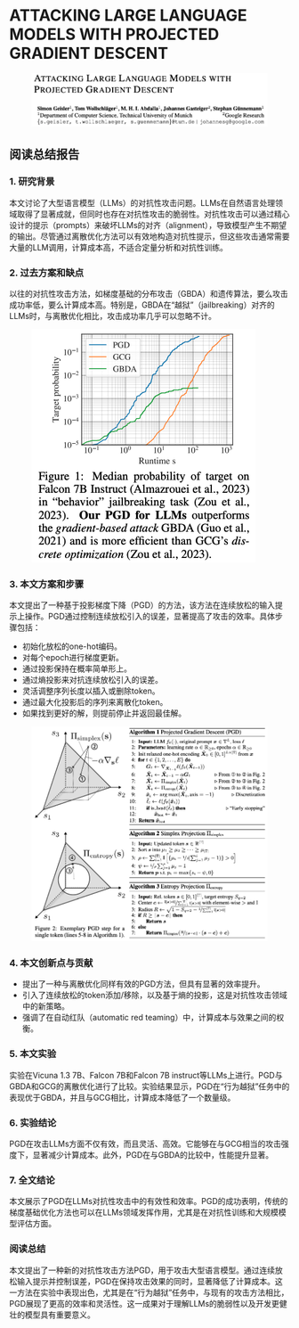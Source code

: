 # ATTACKING LARGE LANGUAGE MODELS WITH PROJECTED GRADIENT DESCENT

<figure><img src="../.gitbook/assets/image.png" alt=""><figcaption></figcaption></figure>

## 阅读总结报告

### 1. 研究背景

本文讨论了大型语言模型（LLMs）的对抗性攻击问题。LLMs在自然语言处理领域取得了显著成就，但同时也存在对抗性攻击的脆弱性。对抗性攻击可以通过精心设计的提示（prompts）来破坏LLMs的对齐（alignment），导致模型产生不期望的输出。尽管通过离散优化方法可以有效地构造对抗性提示，但这些攻击通常需要大量的LLM调用，计算成本高，不适合定量分析和对抗性训练。

### 2. 过去方案和缺点

以往的对抗性攻击方法，如梯度基础的分布攻击（GBDA）和遗传算法，要么攻击成功率低，要么计算成本高。特别是，GBDA在“越狱”（jailbreaking）对齐的LLMs时，与离散优化相比，攻击成功率几乎可以忽略不计。

<figure><img src="../.gitbook/assets/image (1).png" alt=""><figcaption></figcaption></figure>

### 3. 本文方案和步骤

本文提出了一种基于投影梯度下降（PGD）的方法，该方法在连续放松的输入提示上操作。PGD通过控制连续放松引入的误差，显著提高了攻击的效率。具体步骤包括：

* 初始化放松的one-hot编码。
* 对每个epoch进行梯度更新。
* 通过投影保持在概率简单形上。
* 通过熵投影来对抗连续放松引入的误差。
* 灵活调整序列长度以插入或删除token。
* 通过最大化投影后的序列来离散化token。
* 如果找到更好的解，则提前停止并返回最佳解。

<figure><img src="../.gitbook/assets/image (2).png" alt=""><figcaption></figcaption></figure>

### 4. 本文创新点与贡献

* 提出了一种与离散优化同样有效的PGD方法，但具有显著的效率提升。
* 引入了连续放松的token添加/移除，以及基于熵的投影，这是对抗性攻击领域中的新策略。
* 强调了在自动红队（automatic red teaming）中，计算成本与效果之间的权衡。

### 5. 本文实验

实验在Vicuna 1.3 7B、Falcon 7B和Falcon 7B instruct等LLMs上进行。PGD与GBDA和GCG的离散优化进行了比较。实验结果显示，PGD在“行为越狱”任务中的表现优于GBDA，并且与GCG相比，计算成本降低了一个数量级。

### 6. 实验结论

PGD在攻击LLMs方面不仅有效，而且灵活、高效。它能够在与GCG相当的攻击强度下，显著减少计算成本。此外，PGD在与GBDA的比较中，性能提升显著。

### 7. 全文结论

本文展示了PGD在LLMs对抗性攻击中的有效性和效率。PGD的成功表明，传统的梯度基础优化方法也可以在LLMs领域发挥作用，尤其是在对抗性训练和大规模模型评估方面。

### 阅读总结

本文提出了一种新的对抗性攻击方法PGD，用于攻击大型语言模型。通过连续放松输入提示并控制误差，PGD在保持攻击效果的同时，显著降低了计算成本。这一方法在实验中表现出色，尤其是在“行为越狱”任务中，与现有的攻击方法相比，PGD展现了更高的效率和灵活性。这一成果对于理解LLMs的脆弱性以及开发更健壮的模型具有重要意义。
